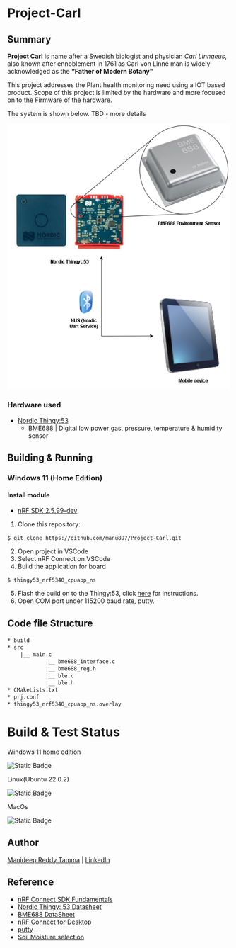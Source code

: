 # Project-Carl

## Summary
**Project Carl** is name after a Swedish biologist and physician *Carl Linnaeus*, also known after ennoblement in 1761 as Carl von Linné man is widely acknowledged as the **“Father of Modern Botany"**

This project addresses the Plant health monitoring need using a IOT based product. Scope of this project is limited by the hardware and more focused on to the Firmware of the hardware.

The system is shown below. TBD - more details

![Block Diagram](./documents/media/Project_Carl_System_Overview.png "System Overview")

### Hardware used

- [Nordic Thingy:53](https://www.nordicsemi.com/Products/Development-hardware/Nordic-Thingy-53)
    - [BME688](https://cdn.shopify.com/s/files/1/0174/1800/files/bst-bme688-ds000.pdf?v=1620834794) | Digital low power gas, pressure, temperature & humidity sensor


##  Building & Running

### Windows 11 (Home Edition)

#### Install module
* [nRF SDK 2.5.99-dev](https://developer.nordicsemi.com/nRF_Connect_SDK/doc/2.5.99-dev1/nrf/installation.html)
1. Clone this repository:
 ```
$ git clone https://github.com/manu897/Project-Carl.git
```
2. Open project in VSCode
3. Select nRF Connect on VSCode
4. Build the application for board
```
$ thingy53_nrf5340_cpuapp_ns
```
5. Flash the build on to the Thingy:53, click [here](https://academy.nordicsemi.com/flash-instructions-for-the-thingy53/) for instructions.
6. Open COM port under 115200 baud rate, putty.

## Code file Structure

```
* build
* src
    |__ main.c
            |__ bme688_interface.c
            |__ bme688_reg.h
            |__ ble.c
            |__ ble.h
* CMakeLists.txt
* prj.conf
* thingy53_nrf5340_cpuapp_ns.overlay
```

# Build & Test Status

Windows 11 home edition

![Static Badge](https://img.shields.io/badge/build-TB_tested-orange)

Linux(Ubuntu 22.0.2)

![Static Badge](https://img.shields.io/badge/build-unknown-white)

MacOs

![Static Badge](https://img.shields.io/badge/build-unknown-white)

## Author

[Manideep Reddy Tamma](mailto:manideep@bioliberty.co.uk) | [LinkedIn](https://www.linkedin.com/in/manideep-reddy-tamma/)

## Reference

* [nRF Connect SDK Fundamentals](https://academy.nordicsemi.com/courses/nrf-connect-sdk-fundamentals/)
* [Nordic Thingy: 53 Datasheet](https://infocenter.nordicsemi.com/pdf/Thingy53_UG.pdf)
* [BME688 DataSheet](https://www.bosch-sensortec.com/media/boschsensortec/downloads/datasheets/bst-bme688-ds000.pdf)
* [nRF Connect for Desktop](https://www.nordicsemi.com/Products/Development-tools/nRF-Connect-for-Desktop)
* [putty](https://www.putty.org/)
* [Soil Moisture selection](https://metergroup.com/measurement-insights/soil-moisture-sensors-how-they-work-why-some-are-not-research-grade/)